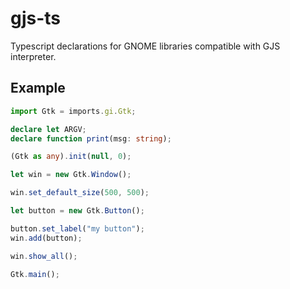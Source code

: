 # gjs-ts
Typescript declarations for GNOME libraries compatible with GJS interpreter.

## Example
```typescript
import Gtk = imports.gi.Gtk;

declare let ARGV;
declare function print(msg: string);

(Gtk as any).init(null, 0);

let win = new Gtk.Window();

win.set_default_size(500, 500);

let button = new Gtk.Button();

button.set_label("my button");
win.add(button);

win.show_all();

Gtk.main();
```

